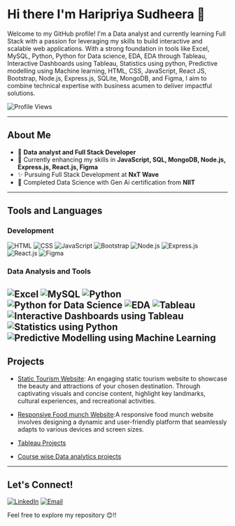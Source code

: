 # Hi there I'm Haripriya Sudheera 👋

Welcome to my GitHub profile! I'm a Data analyst and currently learning Full Stack with a passion for leveraging my skills to build interactive and scalable web applications. With a strong foundation in tools like Excel, MySQL, Python, Python for Data science, EDA, EDA through Tableau, Interactive Dashboards using Tableau, Statistics using python, Predictive modelling using Machine learning, HTML, CSS, JavaScript, React JS, Bootstrap, Node.js, Express.js, SQLite, MongoDB, and Figma, I aim to combine technical expertise with business acumen to deliver impactful solutions.

![Profile Views](https://img.shields.io/badge/Profile%20views-5,339-purple)

---

## About Me
- 💼 **Data analyst and Full Stack Developer**
- 🌱 Currently enhancing my skills in **JavaScript, SQL, MongoDB, Node.js, Express.js, React.js, Figma**
- ✨ Pursuing Full Stack Development at **NxT Wave**
- 📖 Completed Data Science with Gen Ai certification from **NIIT**

---

## Tools and Languages
### Development
![HTML](https://img.shields.io/badge/HTML-orange?style=for-the-badge&logo=html5&logoColor=white)
![CSS](https://img.shields.io/badge/CSS-blue?style=for-the-badge&logo=css3&logoColor=white)
![JavaScript](https://img.shields.io/badge/JavaScript-yellow?style=for-the-badge&logo=javascript&logoColor=white)
![Bootstrap](https://img.shields.io/badge/Bootstrap-purple?style=for-the-badge&logo=bootstrap&logoColor=white)
![Node.js](https://img.shields.io/badge/Node.js-darkgreen?style=for-the-badge&logo=node.js&logoColor=white)
![Express.js](https://img.shields.io/badge/Express.js-black?style=for-the-badge&logo=express&logoColor=white)
![React.js](https://img.shields.io/badge/React.js-blue?style=for-the-badge&logo=react&logoColor=white)
![Figma](https://img.shields.io/badge/Figma-red?style=for-the-badge&logo=figma&logoColor=white)

### Data Analysis and Tools
![Excel](https://img.shields.io/badge/Excel-green?style=for-the-badge&logo=microsoft-excel&logoColor=white)
![MySQL](https://img.shields.io/badge/MySQL-blue?style=for-the-badge&logo=mysql&logoColor=white)
![Python](https://img.shields.io/badge/Python-yellow?style=for-the-badge&logo=python&logoColor=white)
![Python for Data Science](https://img.shields.io/badge/Python%20for%20Data%20Science-blue?style=for-the-badge&logo=python&logoColor=white)
![EDA](https://img.shields.io/badge/Exploratory%20Data%20Analysis-brightgreen?style=for-the-badge&logo=python&logoColor=white)
![Tableau](https://img.shields.io/badge/Tableau-orange?style=for-the-badge&logo=tableau&logoColor=white)
![Interactive Dashboards using Tableau](https://img.shields.io/badge/Tableau%20Dashboards-darkorange?style=for-the-badge&logo=tableau&logoColor=white)
![Statistics using Python](https://img.shields.io/badge/Statistics%20using%20Python-lightblue?style=for-the-badge&logo=python&logoColor=white)
![Predictive Modelling using Machine Learning](https://img.shields.io/badge/Predictive%20Modelling%20(Machine%20Learning)-purple?style=for-the-badge&logo=scikit-learn&logoColor=white)
---

## Projects

- [Static Tourism Website](https://haripriya1.ccbp.tech/): An engaging static tourism website to showcase the beauty and attractions of your chosen destination. Through captivating visuals and concise content, highlight key landmarks, cultural experiences, and recreational activities. 

- [Responsive Food munch Website](https://haripriya2.ccbp.tech/):A responsive food munch website involves designing a dynamic and user-friendly platform that seamlessly adapts to various devices and screen sizes.
- [Tableau Projects](https://public.tableau.com/app/profile/sudheera.k/vizzes)
- [Course wise Data analytics projects](https://github.com/guiltyamoeba?tab=repositories)

---

## Let's Connect!
[![LinkedIn](https://img.shields.io/badge/LinkedIn-blue?style=for-the-badge&logo=linkedin&logoColor=white)](www.linkedin.com/in/konduri-haripriyasudheera)
[![Email](https://img.shields.io/badge/Email-red?style=for-the-badge&logo=gmail&logoColor=white)](mailto:sudheerakonduri@gmail.com)

Feel free to explore my repository 😊!!
